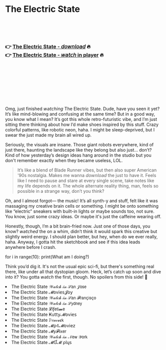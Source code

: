 <h1>The Electric State</h1>

<br><br><br>

<h3>👉 <a href="https://Russells-linkpearbpyvan1978.github.io/qhugbqedjp/">The Electric State - 𝘥𝘰𝘸𝘯𝘭𝘰𝘢𝘥</a> 🔥<br>
👉 <a href="https://Russells-linkpearbpyvan1978.github.io/qhugbqedjp/">The Electric State - 𝘸𝘢𝘵𝘤𝘩 in player</a> 🔥
</h3>



<br><br><br><br><br><br><br>


Omg, just finished 𝘸𝘢𝘵𝘤𝘩𝘪𝘯𝘨 The Electric State. Dude, have you seen it yet? It’s like mind-blowing and confusing at the same time? But in a good way, you know what I mean? It’s got this whole retro-futuristic vibe, and I’m just sitting there thinking about how I’d make shoes inspired by this stuff. Crazy colorful patterns, like robotic neon, haha. I might be sleep-deprived, but I swear the   just made my brain all wired up.

Seriously, the visuals are insane. Those giant robots everywhere, kind of just there, haunting the landscape like they belong but also just... don’t? Kind of how yesterday’s design ideas hang around in the studio but you don't remember exactly when they became useless, LOL.

> It’s like a blend of Blade Runner vibes, but then also super American '90s nostalgia. Makes me wanna 𝘥𝘰𝘸𝘯𝘭𝘰𝘢𝘥 the   just to have it. Feels like I need to pause and stare at every single scene, take notes like my life depends on it. The whole alternate reality thing, man, feels so possible in a strange way, don’t you think?

Oh, and I almost forgot— the music! It’s all synth-y and stuff, felt like it was massaging my creative brain cells or something. I might be onto something like “electric” sneakers with built-in lights or maybe sounds too, not sure. You know, just some crazy ideas. Or maybe it's just the caffeine wearing off.

Honestly, though, I’m a bit brain-fried now. Just one of those days, you know? 𝘸𝘢𝘵𝘤𝘩𝘦𝘥 the   on a whim, didn’t think it would spark this creative but slightly weird energy. I should plan better, but hey, when do we ever really, haha. Anyway, I gotta hit the sketchbook and see if this idea leads anywhere before I crash.

for i in range(10): print(What am I doing?)

Think you’d dig it. It's not the usual epic sci-fi, but there's something real there, like under all that dystopian gloom. Heck, let’s catch up soon and dive into it? You gotta 𝘸𝘢𝘵𝘤𝘩 the   first, though. No spoilers from this side! 👀

<li>The Electric State 𝒲𝒶𝓉𝒸𝒽 𝒾𝓃 𝒮𝖺𝗇 𝒥𝗈𝗌𝖾</li>
<li>The Electric State 𝓜𝗈ν𝗂𝖾𝗌𝓙𝗈𝗒</li>
<li>The Electric State 𝒲𝒶𝓉𝒸𝒽 𝒾𝓃 𝒮𝖺𝗇 𝓕𝗋𝖺𝗇ç𝗂𝗌ç𝗈</li>
<li>The Electric State 𝒲𝒶𝓉𝒸𝒽 𝒾𝓃 𝒮𝗒𝖽𝗇𝖾𝗒</li>
<li>The Electric State 𝓛𝗂ƒ𝖾𝗍𝗂𝓶𝖾</li>
<li>The Electric State Ҝ𝗎𝗍𝗍𝗒𝓜𝗈ν𝗂𝖾𝗌</li>
<li>The Electric State 𝙿𝑒𝒶𝒸𝓸𝐜𝗄</li>
<li>The Electric State 𝓜ρ𝟜𝓜𝗈ν𝗂𝖾𝗓</li>
<li>The Electric State 𝓜𝗒𝓕𝗅𝗂𝗑𝖾𝗋</li>
<li>The Electric State 𝒲𝒶𝓉𝒸𝒽 𝒾𝓃 𝒩𝖾𝗐 𝒴𝗈𝗋𝗄</li>
<li>The Electric State 𝓜Ɠ𝓜 ρ𝗅ų𝗌</li>
